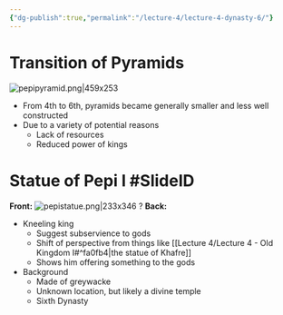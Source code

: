 ```yaml
---
{"dg-publish":true,"permalink":"/lecture-4/lecture-4-dynasty-6/"}
---
```



# Transition of Pyramids
![pepipyramid.png|459x253](/img/user/Images/pepipyramid.png)
- From 4th to 6th, pyramids became generally smaller and less well constructed
- Due to a variety of potential reasons
	- Lack of resources
	- Reduced power of kings

# Statue of Pepi I #SlideID

<span class="hide-in-garden">**Front:**</span>
![pepistatue.png|233x346](/img/user/Images/pepistatue.png)
?
<span class="hide-in-garden">**Back:**</span>
- Kneeling king
	- Suggest subservience to gods
	- Shift of perspective from things like [[Lecture 4/Lecture 4 - Old Kingdom I#^fa0fb4\|the statue of Khafre]]
	- Shows him offering something to the gods
- Background
	- Made of greywacke
	- Unknown location, but likely a divine temple
	- Sixth Dynasty